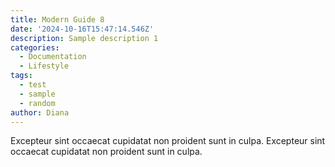 ```yaml
---
title: Modern Guide 8
date: '2024-10-16T15:47:14.546Z'
description: Sample description 1
categories:
  - Documentation
  - Lifestyle
tags:
  - test
  - sample
  - random
author: Diana
---
```


Excepteur sint occaecat cupidatat non proident sunt in culpa.
Excepteur sint occaecat cupidatat non proident sunt in culpa.